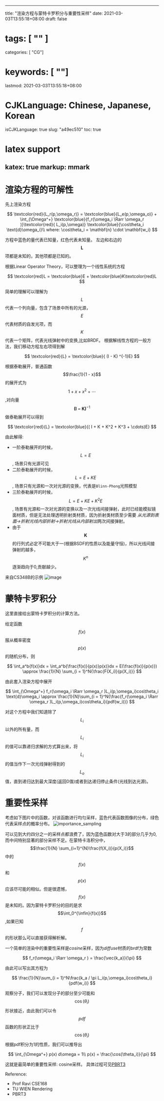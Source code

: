 
---
title: "渲染方程与蒙特卡罗积分与重要性采样"
date: 2021-03-03T13:55:18+08:00
draft: false
# tags: [ "" ]
categories: [ "CG"]
# keywords: [ ""]
lastmod: 2021-03-03T13:55:18+08:00
# CJKLanguage: Chinese, Japanese, Korean
isCJKLanguage: true
slug: "a49ec510"
toc: true
# latex support
katex: true 
markup: mmark
---

# 渲染方程的可解性
先上渲染方程

$$
\textcolor{red}{L_r(p,\omega_r)} = \textcolor{blue}{L_e(p,\omega_o)} + \int_{\Omega^+} \textcolor{blue}{f_r(\omega_i \Rarr \omega_r )}\textcolor{red}{ L_i(p,\omega)} \textcolor{blue}{\cos\theta_i \text{d}\omega_i}\\
where:
\cos\theta_i = \mathbf{n} \cdot \mathbf{w_i}
$$

方程中蓝色的量代表已知量，红色代表未知量。
左边和右边的$$\mathbf{L}$$项都是未知的，其他项都是已知的。

根据Linear Operator Theory，可以整理为一个线性系统的方程

$$
\textcolor{red}L = \textcolor{blue}E + \textcolor{blue}K\textcolor{red}L
$$

简单的理解可以理解为$$L$$代表一个列向量，包含了场景中所有的光源，$$E$$代表材质的自发光项，而$$K$$代表一个矩阵，代表光线弹射中的变换,比如BRDF。
根据解线性方程的一般方法，我们移动方程左右项得到解

$$
\textcolor{red}{L} = \textcolor{blue}{ (I - K) ^{-1}E}
$$

根据泰勒展开，普通函数$$\frac{1}{1 - x}$$的展开式为$$ 1 + x + x^2 + \cdots$$,对向量$$ \mathbf{( I - K)} ^ {-1}$$做泰勒展开可以得到

$$
\textcolor{red}{L} = \textcolor{blue}{( I + K + K^2 + K^3 + \cdots)E}
$$

由此解得:
- 一阶泰勒展开的时候，$$ L = E$$, 场景只有光源可见
- 二阶泰勒展开的时候，$$ L = E + KE$$, 场景只有光源和一次对光源的变换，代表是`Blinn-Phong`光照模型
- 三阶泰勒展开的时候，$$ L = E + KE + K^2 E$$, 场景有光源和一次对光源的变换以及一次光线间接弹射，此时已经能模拟镜面材质，但是无法处理透明折射类材质，因为折射类材质至少需要 *从光源到表面->折射光线内部折射->折射光线从内部射出*两次间接弹射。
- 由于$$\mathbf{K}$$的行列式必定不可能大于一(根据BSDF的性质以及能量守恒)，所以光线间接弹射的越多，$$K^n$$逐渐趋向于0,贡献越少。

来自CS348B的示例
![image](/image/rendering_equation_taylor.png)


# 蒙特卡罗积分

这里直接给出蒙特卡罗积分的计算方法。

给定函数$$f(x)$$服从概率密度$$p(x)$$的随机分布，则

$$
\int_a^b{f(x)}dx = \int_a^b{\frac{f(x)}{p(x)}p(x)}dx = E(\frac{f(x)}{p(x)}) \approx \frac{1}{N} \sum_{i = 1}^N{\frac{F(X_i)}{p(X_i)}}
$$

由此套入渲染方程中展开

$$
\int_{\Omega^+} f_r(\omega_i \Rarr \omega_r )L_i(p,\omega_i)cos\theta_i \text{d}\omega_i 
\approx
\frac{1}{N}\sum_{i = 1}^N{\frac{f_r(\omega_i \Rarr \omega_r )L_i(p,\omega_i)cos\theta_i}{pdf(w_i)}}
$$

对这个方程中我们知道除了$$L_i$$以外的所有量，而$$L_i$$的值可以靠递归求解的方式算出来，将$$L_i$$的值当作下一次光线弹射得到的$$L_o$$值，直到递归达到最大深度(返回0值)或者到达递归停止条件(光线到达光源)。


# 重要性采样

考虑如下图片中的函数，对该函数进行均匀采样，蓝色代表函数图像的分布，绿色代表采样点的概率分布。
![importance_sampling](/image/importance_sampling.png)

可以见到大约四分之一的采样点都浪费了，因为蓝色函数对大于3的部分几乎为0,而中间特别显著的部分采样不足。在蒙特卡洛积分中，$$\frac{1}{N} \sum_{i=1}^{N}\frac{f(X_i)}{p(X_i)}$$中的$$f(x)$$ 和 $$p(x)$$应该尽可能的相似。但是很遗憾，$$f(x)$$是未知的。因为蒙特卡罗积分的目的是求$$\int_0^{\infin}{f(x)}$$,如果已知$$f$$的形状那么可以直接获得解析解。

一个简单的渲染中的重要性采样是*cosine*采样，因为*diffuse*材质的brdf为常数

$$
f_r(\omega_i \Rarr \omega_r ) = \frac{\vec{k_a}}{\pi}
$$

由此可以写出其方程为

$$
\frac{1}{N}\sum_{i = 1}^N\frac{k_a / \pi L_i(p,\omega_i)cos\theta_i}{pdf(w_i)}
$$

观察分子，我们可以发现分子的部分至少可能和$$\cos(\theta_i)$$形状接近，由此我们可以令$$pdf$$函数的形状正比于$$\cos(\theta_i)$$
根据pdf积分为1的性质，我们可以推导出

$$
\int_{\Omega^+} p(x) d\omega = 1\\
p(x) = \frac{\cos(\theta_i)}{\pi}
$$

这就是最简单的重要性采样: cosine采样。
具体过程可见[PBRT3](http://www.pbr-book.org/3ed-2018/Monte_Carlo_Integration/2D_Sampling_with_Multidimensional_Transformations.html#Cosine-WeightedHemisphereSampling)

Reference:
- Prof Ravi CSE168
- TU WIEN Rendering
- PBRT3